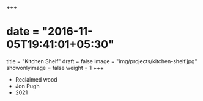 +++
# date = "2016-11-05T19:41:01+05:30"
title = "Kitchen Shelf"
draft = false
image = "img/projects/kitchen-shelf.jpg"
showonlyimage = false
weight = 1
+++

- Reclaimed wood
- Jon Pugh
- 2021

